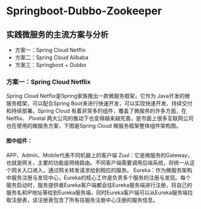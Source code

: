 # Springboot-Dubbo-Zookeeper

## 实践微服务的主流方案与分析
- 方案一：Spring Cloud Netflix
- 方案二：Spring Cloud Alibaba
- 方案三：Springboot + Dubbo

### 方案一：Spring Cloud Netflix
Spring Cloud Netflix是Spring家族推出一款微服务框架，它作为 Java开发的微服务框架，可以配合Spring Boot来进行快速开发，可以实现快速开发、持续交付和持续部署。Spring Cloud 有着非常多的组件，覆盖了微服务的许多方面，在Netflix、 Pivotal 两大公司的推动下也变得越来越完善。是市面上很多互联网公司也在使用的微服务方案，下图是Spring Cloud  微服务框架整体组件架构图。

#### 图中组件： 
  APP、Admin、Mobile代表不同机器上的客户端 
  Zuul：它是微服务的Gateway，也就是网关，主要的功能是网络路由。不同客户端需要调用后端系统，将统一从这个网关入口进入，通过网关转发请求给到相应的服务。
  Eureka：作为微服务架构中服务注册与发现中心，Eureka的核心工作是负责多个服务的注册与发现。每个服务启动时，服务提供者Eureka客户端都会往Eureka服务端进行注册，将自己的服务名和IP地址等给到Eureka服务端，同时Eureka客户端可以从Eureka服务端拉取注册表，该注册表包含了所有往服务注册中心注册的服务信息。
